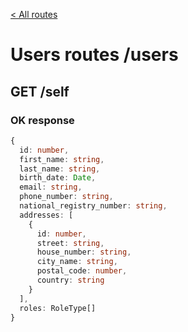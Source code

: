 [< All routes](README.md)

# Users routes /users

## GET /self

### OK response

```ts
{
  id: number,
  first_name: string,
  last_name: string,
  birth_date: Date,
  email: string,
  phone_number: string,
  national_registry_number: string,
  addresses: [
    {
      id: number,
      street: string,
      house_number: string,
      city_name: string,
      postal_code: number,
      country: string
    }
  ],
  roles: RoleType[]
}
```
